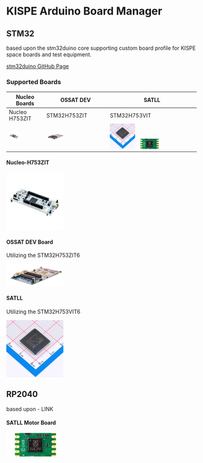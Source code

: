 # KISPE Arduino Board Manager

## STM32 
based upon the stm32duino core supporting custom board profile for KISPE space boards and test equipment.

[stm32duino GitHub Page](https://github.com/stm32duino)

### Supported Boards
| Nucleo Boards| OSSAT DEV | SATLL |
| --- | --- | --- |
| Nucleo H753ZIT | STM32H753ZIT | STM32H753VIT | RP2040 | 
| <img src="https://github.com/KISPE-Harvey/kispe-boardmanager/blob/main/assets/img/nucleo-h753zit.png" width = 30% height = 30%> | <img src="https://github.com/KISPE-Harvey/kispe-boardmanager/blob/main/assets/img/ossat-dev.png" width = 30% height = 30%> | <img src="https://github.com/KISPE-Harvey/kispe-boardmanager/blob/main/assets/img/stm32h7vit.jpg" width = 30% height = 30%> <img src="https://github.com/KISPE-Harvey/kispe-boardmanager/blob/main/assets/img/rp2040.png" width = 30% height = 30%> | 


#### Nucleo-H753ZIT
<img src="https://github.com/KISPE-Harvey/kispe-boardmanager/blob/main/assets/img/nucleo-h753zit.png" width = 30% height = 30%>



#### OSSAT DEV Board
Utilizing the STM32H753ZIT6

<img src="https://github.com/KISPE-Harvey/kispe-boardmanager/blob/main/assets/img/ossat-dev.png" width = 30% height = 30%>


#### SATLL
Utilizing the STM32H753VIT6

<img src="https://github.com/KISPE-Harvey/kispe-boardmanager/blob/main/assets/img/stm32h7vit.jpg" width = 30% height = 30%>


## RP2040

based upon - LINK

#### SATLL Motor Board

<img src="https://github.com/KISPE-Harvey/kispe-boardmanager/blob/main/assets/img/rp2040.png" width = 30% height = 30%>